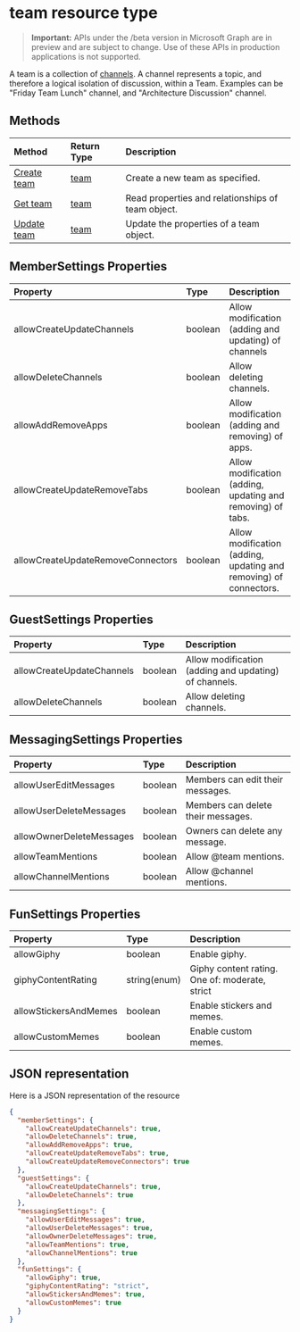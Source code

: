 # team resource type

> **Important:** APIs under the /beta version in Microsoft Graph are in preview and are subject to change. Use of these APIs in production applications is not supported.

A team is a collection of [channels](channel.md).  A channel represents a topic, and therefore a logical isolation of discussion, within a Team. Examples can be "Friday Team Lunch" channel, and "Architecture Discussion" channel.


## Methods

| Method       | Return Type  |Description|
|:---------------|:--------|:----------|
|[Create team](../api/group_put_team.md) | [team](team.md) | Create a new team as specified.|
|[Get team](../api/group_get_team.md) | [team](team.md) | Read properties and relationships of team object.|
|[Update team](../api/group_patch_team.md) | [team](team.md) |Update the properties of a team object. |

## MemberSettings Properties
| Property	   | Type	|Description|
|:---------------|:--------|:----------|
|allowCreateUpdateChannels|boolean|Allow modification (adding and updating) of channels|
|allowDeleteChannels|boolean|Allow deleting channels.   |
|allowAddRemoveApps|boolean|Allow modification (adding and removing) of apps.|
|allowCreateUpdateRemoveTabs|boolean|Allow modification (adding, updating and removing) of tabs.   |
|allowCreateUpdateRemoveConnectors|boolean|Allow modification (adding, updating and removing) of connectors.|

## GuestSettings Properties
| Property	   | Type	|Description|
|:---------------|:--------|:----------|
|allowCreateUpdateChannels|boolean|Allow modification (adding and updating) of channels.|
|allowDeleteChannels|boolean|Allow deleting channels.|

## MessagingSettings Properties
| Property	   | Type	|Description|
|:---------------|:--------|:----------|
|allowUserEditMessages|boolean|Members can edit their messages.|
|allowUserDeleteMessages|boolean|Members can delete their messages.|
|allowOwnerDeleteMessages|boolean|Owners can delete any message.|
|allowTeamMentions|boolean|Allow @team mentions.|
|allowChannelMentions|boolean|Allow @channel mentions.|

## FunSettings Properties
| Property	   | Type	|Description|
|:---------------|:--------|:----------|
|allowGiphy|boolean|Enable giphy.|
|giphyContentRating|string(enum)|Giphy content rating.  One of: moderate, strict|
|allowStickersAndMemes|boolean|Enable stickers and memes.|
|allowCustomMemes|boolean|Enable custom memes.|

## JSON representation

Here is a JSON representation of the resource

<!-- {
  "blockType": "resource",
  "keyProperty": "id",
  "@odata.type": "microsoft.graph.team"
}-->

```json
{  
  "memberSettings": {
    "allowCreateUpdateChannels": true,
    "allowDeleteChannels": true,
    "allowAddRemoveApps": true,
    "allowCreateUpdateRemoveTabs": true,
    "allowCreateUpdateRemoveConnectors": true    
  },
  "guestSettings": {
    "allowCreateUpdateChannels": true,
    "allowDeleteChannels": true 
  },
  "messagingSettings": {
    "allowUserEditMessages": true,
    "allowUserDeleteMessages": true,
    "allowOwnerDeleteMessages": true,
    "allowTeamMentions": true,
    "allowChannelMentions": true    
  },
  "funSettings": {
    "allowGiphy": true,
    "giphyContentRating": "strict",
    "allowStickersAndMemes": true,
    "allowCustomMemes": true
  }
}

```

<!-- uuid: 8fcb5dbc-d5aa-4681-8e31-b001d5168d79
2015-10-25 14:57:30 UTC -->
<!-- {
  "type": "#page.annotation",
  "description": "team resource",
  "keywords": "",
  "section": "documentation",
  "tocPath": ""
}-->
